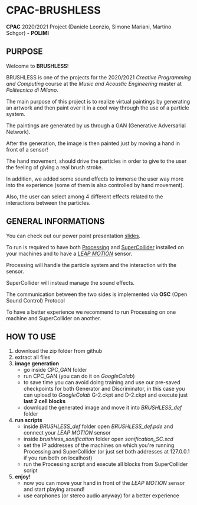 # CPAC-BRUSHLESS
**CPAC** 2020/2021 Project (Daniele Leonzio, Simone Mariani, Martino Schgor) - **POLIMI**

## PURPOSE
Welcome to **BRUSHLESS**!

BRUSHLESS is one of the projects for the 2020/2021 *Creative Programming and Computing* course at the *Music and Acoustic Engineering* master at *Politecnico di Milano*.

The main purpose of this project is to realize virtual paintings by generating an artwork and then paint over it in a cool way through the use of a particle system.

The paintings are generated by us through a GAN (Generative Adversarial Network).

After the generation, the image is then painted just by moving a hand in front of a sensor!

The hand movement, should drive the particles in order to give to the user the feeling of giving a real brush stroke.

In addition, we added some sound effects to immerse the user way more into the experience (some of them is also controlled by hand movement).

Also, the user can select among 4 different effects related to the interactions between the particles.


## GENERAL INFORMATIONS
You can check out our power point presentation [slides](https://docs.google.com/presentation/d/1ybYcjDjga3YgYBNOZjIyuSXWl-OYxFCdy7jCowFl5Yg/edit?usp=sharing).

To run is required to have both [Processing](https://processing.org/download/) and [SuperCollider](https://supercollider.github.io/download) installed on your machines and to have a [*LEAP MOTION*](https://www.ultraleap.com/) sensor.

Processing will handle the particle system and the interaction with the sensor.

SuperCollider will instead manage the sound effects.

The communication between the two sides is implemented via **OSC** (Open Sound Control) Protocol

To have a better experience we recommend to run Processing on one machine and SuperCollider on another.

## HOW TO USE
1. download the zip folder from github
2. extract all files
3. **image generation**
   - go inside CPC_GAN folder
   - run CPC_GAN (you can do it on *GoogleColab*)
   - to save time you can avoid doing training and use our pre-saved checkpoints for both Generator and Discriminator, in this case you can upload to *GoogleColab* G-2.ckpt and D-2.ckpt and execute just **last 2 cell blocks**
   - download the generated image and move it into *BRUSHLESS_def* folder
4. **run scripts**
   - inside *BRUSHLESS_def* folder open *BRUSHLESS_def.pde* and connect your *LEAP MOTION* sensor
   - inside *brushless_sonification* folder open *sonification_SC.scd*
   - set the IP addresses of the machines on which you're running Processing and SuperCollider (or just set both addresses at 127.0.0.1 if you run both on localhost)
   - run the Processing script and execute all blocks from SuperCollider script
5. **enjoy!**
   - now you can move your hand in front of the *LEAP MOTION* sensor and start playing around!
   - use earphones (or stereo audio anyway) for a better experience
